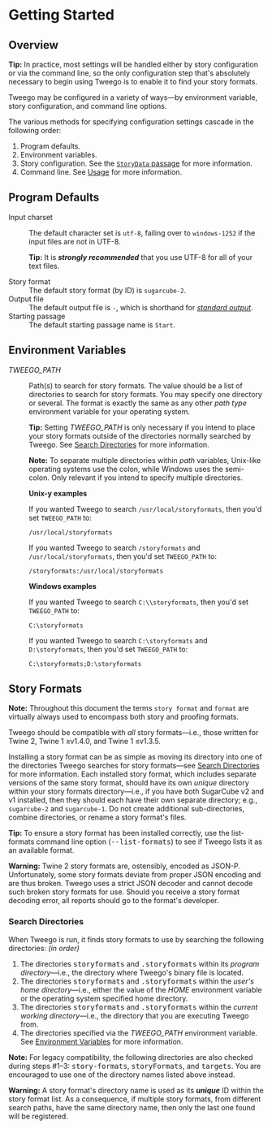 <!-- ***********************************************************************************************
	Getting Started
************************************************************************************************ -->
<h1 id="getting-started">Getting Started</h1>


<!-- ***************************************************************************
	Overview
**************************************************************************** -->
<span id="getting-started-overview"></span>
## Overview

<p class="tip" role="note"><b>Tip:</b>
In practice, most settings will be handled either by story configuration or via the command line, so the only configuration step that's absolutely necessary to begin using Tweego is to enable it to find your story formats.
</p>

Tweego may be configured in a variety of ways—by environment variable, story configuration, and command line options.

The various methods for specifying configuration settings cascade in the following order:

1. Program defaults.
2. Environment variables.
3. Story configuration.  See the [`StoryData` passage](#special-passages-storydata) for more information.
4. Command line.  See [Usage](#usage) for more information.


<!-- ***************************************************************************
	Program Defaults
**************************************************************************** -->
<span id="getting-started-program-defaults"></span>
## Program Defaults

<dl>
<dt>Input charset</dt>
<dd>
	<p>The default character set is <code>utf-8</code>, failing over to <code>windows-1252</code> if the input files are not in UTF-8.</p>
	<p class="tip" role="note"><b>Tip:</b> It is <strong><em>strongly recommended</em></strong> that you use UTF-8 for all of your text files.</p>
</dd>
<dt>Story format</dt>
	<dd>The default story format (by ID) is <code>sugarcube-2</code>.</dd>
<dt>Output file</dt>
	<dd>The default output file is <code>-</code>, which is shorthand for <a href="https://en.wikipedia.org/wiki/Standard_streams" target="&#95;blank"><i>standard output</i></a>.</dd>
<dt>Starting passage</dt>
	<dd>The default starting passage name is <code>Start</code>.</dd>
</dl>


<!-- ***************************************************************************
	Environment Variables
**************************************************************************** -->
<span id="getting-started-environment-variables"></span>
## Environment Variables

<dl>
<dt id="getting-started-environment-variables-tweego-path"><var>TWEEGO_PATH</var></dt>
<dd>
	<p>Path(s) to search for story formats.  The value should be a list of directories to search for story formats.  You may specify one directory or several.  The format is exactly the same as any other <em>path type</em> environment variable for your operating system.</p>
	<p class="tip" role="note"><b>Tip:</b> Setting <var>TWEEGO_PATH</var> is only necessary if you intend to place your story formats outside of the directories normally searched by Tweego.  See <a href="#getting-started-story-formats-search-directories">Search Directories</a> for more information.</p>
	<p role="note"><b>Note:</b> To separate multiple directories within <em>path</em> variables, Unix-like operating systems use the colon, while Windows uses the semi-colon.  Only relevant if you intend to specify multiple directories.</p>
	<p><strong>Unix-y examples</strong></p>
	<p>If you wanted Tweego to search <code>/usr/local/storyformats</code>, then you'd set <code>TWEEGO_PATH</code> to:</p>
	<pre><code>/usr/local/storyformats</code></pre>
	<p>If you wanted Tweego to search <code>/storyformats</code> and <code>/usr/local/storyformats</code>, then you'd set <code>TWEEGO_PATH</code> to:</p>
	<pre><code>/storyformats:/usr/local/storyformats</code></pre>
	<p><strong>Windows examples</strong></p>
	<p>If you wanted Tweego to search <code>C:\\storyformats</code>, then you'd set <code>TWEEGO_PATH</code> to:</p>
	<pre><code>C:\storyformats</code></pre>
	<p>If you wanted Tweego to search <code>C:\storyformats</code> and <code>D:\storyformats</code>, then you'd set <code>TWEEGO_PATH</code> to:</p>
	<pre><code>C:\storyformats;D:\storyformats</code></pre>
</dd>
</dl>


<!-- ***************************************************************************
	Story Formats
**************************************************************************** -->
<span id="getting-started-story-formats"></span>
## Story Formats

<p role="note"><b>Note:</b>
Throughout this document the terms <code>story format</code> and <code>format</code> are virtually always used to encompass both story and proofing formats.
</p>

Tweego should be compatible with *all* story formats—i.e., those written for Twine&nbsp;2, Twine&nbsp;1 ≥v1.4.0, and Twine&nbsp;1 ≤v1.3.5.

Installing a story format can be as simple as moving its directory into one of the directories Tweego searches for story formats—see [Search Directories](#getting-started-story-formats-search-directories) for more information.  Each installed story format, which includes separate versions of the same story format, should have its own <em>unique</em> directory within your story formats directory—i.e., if you have both SugarCube v2 and v1 installed, then they should each have their own separate directory; e.g., `sugarcube-2` and `sugarcube-1`.  Do not create additional sub-directories, combine directories, or rename a story format's files.

<p class="tip" role="note"><b>Tip:</b>
To ensure a story format has been installed correctly, use the list-formats command line option (<kbd>--list-formats</kbd>) to see if Tweego lists it as an available format.
</p>

<p class="warning" role="note"><b>Warning:</b>
Twine&nbsp;2 story formats are, ostensibly, encoded as JSON-P.  Unfortunately, some story formats deviate from proper JSON encoding and are thus broken.  Tweego uses a strict JSON decoder and cannot decode such broken story formats for use.  Should you receive a story format decoding error, all reports should go to the format's developer.
</p>

<!-- *********************************************************************** -->

<span id="getting-started-story-formats-search-directories"></span>
### Search Directories

When Tweego is run, it finds story formats to use by searching the following directories: *(in order)*

1. The directories <kbd>storyformats</kbd> and <kbd>.storyformats</kbd> within its <em>program directory</em>—i.e., the directory where Tweego's binary file is located.
2. The directories <kbd>storyformats</kbd> and <kbd>.storyformats</kbd> within the <em>user's home directory</em>—i.e., either the value of the <var>HOME</var> environment variable or the operating system specified home directory.
3. The directories <kbd>storyformats</kbd> and <kbd>.storyformats</kbd> within the <em>current working directory</em>—i.e., the directory that you are executing Tweego from.
4. The directories specified via the <var>TWEEGO_PATH</var> environment variable.  See <a href="#getting-started-environment-variables">Environment Variables</a> for more information.

<p role="note"><b>Note:</b>
For legacy compatibility, the following directories are also checked during steps #1–3: <kbd>story-formats</kbd>, <kbd>storyFormats</kbd>, and <kbd>targets</kbd>.  You are encouraged to use one of the directory names listed above instead.
</p>

<p class="warning" role="note"><b>Warning:</b>
A story format's directory name is used as its <strong><em>unique</em></strong> ID within the story format list.  As a consequence, if multiple story formats, from different search paths, have the same directory name, then only the last one found will be registered.
</p>
